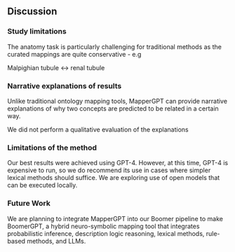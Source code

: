## Discussion

### Study limitations

The anatomy task is particularly challenging for traditional methods as the curated mappings
are quite conservative - e.g

Malpighian tubule <-> renal tubule

### Narrative explanations of results

Unlike traditional ontology mapping tools, MapperGPT can provide narrative explanations
of why two concepts are predicted to be related in a certain way.

We did not perform a qualitative evaluation of the explanations

### Limitations of the method

Our best results were achieved using GPT-4. However, at this time, GPT-4 is expensive to run,
so we do recommend its use in cases where simpler lexical methods
should suffice. We are exploring use of open models that can be executed locally.

### Future Work

We are planning to integrate MapperGPT into our Boomer pipeline to make BoomerGPT,
a hybrid neuro-symbolic mapping tool that integrates probabilistic inference, description logic
reasoning, lexical methods, rule-based methods, and LLMs.
